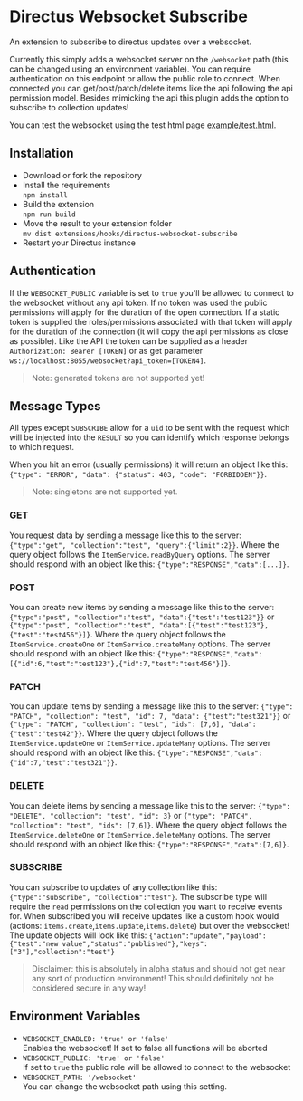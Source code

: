 # Directus Websocket Subscribe
An extension to subscribe to directus updates over a websocket.

Currently this simply adds a websocket server on the `/websocket` path (this can be changed using an environment variable). You can require authentication on this endpoint or allow the public role to connect. When connected you can get/post/patch/delete items like the api following the api permission model. Besides mimicking the api this plugin adds the option to subscribe to collection updates!

You can test the websocket using the test html page [example/test.html](example/test.html).

## Installation
- Download or fork the repository
- Install the requirements\
  `npm install`
- Build the extension\
  `npm run build`
- Move the result to your extension folder\
  `mv dist extensions/hooks/directus-websocket-subscribe`
- Restart your Directus instance

## Authentication
If the `WEBSOCKET_PUBLIC` variable is set to `true` you'll be allowed to connect to the websocket without any api token. If no token was used the public permissions will apply for the duration of the open connection. If a static token is supplied the roles/permissions associated with that token will apply for the duration of the connection (it will copy the api permissions as close as possible).
Like the API the token can be supplied as a header `Authorization: Bearer [TOKEN]` or as get parameter `ws://localhost:8055/websocket?api_token=[TOKEN4]`.
> Note: generated tokens are not supported yet!

## Message Types
All types except `SUBSCRIBE` allow for a `uid` to be sent with the request which will be injected into the `RESULT` so you can identify which response belongs to which request.

When you hit an error (usually permissions) it will return an object like this: `{"type": "ERROR", "data": {"status": 403, "code": "FORBIDDEN"}}`.

> Note: singletons are not supported yet.

### GET
You request data by sending a message like this to the server: `{"type":"get", "collection":"test", "query":{"limit":2}}`.
Where the query object follows the `ItemService.readByQuery` options.
The server should respond with an object like this: `{"type":"RESPONSE","data":[...]}`.
### POST
You can create new items by sending a message like this to the server: `{"type":"post", "collection":"test", "data":{"test":"test123"}}` or `{"type":"post", "collection":"test", "data":[{"test":"test123"},{"test":"test456"}]}`.
Where the query object follows the `ItemService.createOne` or `ItemService.createMany` options.
The server should respond with an object like this: `{"type":"RESPONSE","data":[{"id":6,"test":"test123"},{"id":7,"test":"test456"}]}`.
### PATCH
You can update items by sending a message like this to the server: `{"type": "PATCH", "collection": "test", "id": 7, "data": {"test":"test321"}}` or `{"type": "PATCH", "collection": "test", "ids": [7,6], "data": {"test":"test42"}}`.
Where the query object follows the `ItemService.updateOne` or `ItemService.updateMany` options.
The server should respond with an object like this: `{"type":"RESPONSE","data":{"id":7,"test":"test321"}}`.
### DELETE
You can delete items by sending a message like this to the server: `{"type": "DELETE", "collection": "test", "id": 3}` or `{"type": "PATCH", "collection": "test", "ids": [7,6]}`.
Where the query object follows the `ItemService.deleteOne` or `ItemService.deleteMany` options.
The server should respond with an object like this: `{"type":"RESPONSE","data":[7,6]}`.
### SUBSCRIBE
You can subscribe to updates of any collection like this: `{"type":"subscribe", "collection":"test"}`.
The subscribe type will require the `read` permissions on the collection you want to receive events for.
When subscribed you will receive updates like a custom hook would (actions: `items.create`,`items.update`,`items.delete`) but over the websocket!
The update objects will look like this: `{"action":"update","payload":{"test":"new value","status":"published"},"keys":["3"],"collection":"test"}`

> Disclaimer: this is absolutely in alpha status and should not get near any sort of production environment! This should definitely not be considered secure in any way!

## Environment Variables
- `WEBSOCKET_ENABLED: 'true' or 'false'`\
  Enables the websocket! If set to false all functions will be aborted
- `WEBSOCKET_PUBLIC: 'true' or 'false'`\
  If set to `true` the public role will be allowed to connect to the websocket
- `WEBSOCKET_PATH: '/websocket'`\
  You can change the websocket path using this setting.